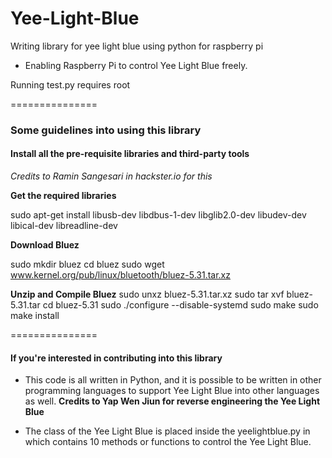 Yee-Light-Blue
==============

Writing library for yee light blue using python for raspberry pi

- Enabling Raspberry Pi to control Yee Light Blue freely.

Running test.py requires root

===============

### Some guidelines into using this library

#### Install all the pre-requisite libraries and third-party tools

*Credits to Ramin Sangesari in hackster.io for this*

**Get the required libraries**

sudo apt-get install libusb-dev libdbus-1-dev libglib2.0-dev libudev-dev libical-dev libreadline-dev

**Download Bluez**

sudo mkdir bluez
cd bluez
sudo wget www.kernel.org/pub/linux/bluetooth/bluez-5.31.tar.xz

**Unzip and Compile Bluez**
sudo unxz bluez-5.31.tar.xz
sudo tar xvf bluez-5.31.tar
cd bluez-5.31
sudo ./configure --disable-systemd
sudo make
sudo make install

===============

#### If you're interested in contributing into this library

- This code is all written in Python, and it is possible to be written in other programming languages to support Yee Light Blue into other languages as well. **Credits to Yap Wen Jiun for reverse engineering the Yee Light Blue**

- The class of the Yee Light Blue is placed inside the yeelightblue.py in which contains 10 methods or functions to control the Yee Light Blue.
